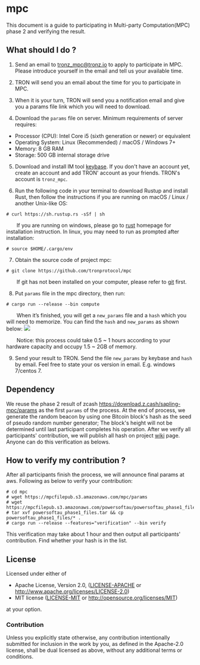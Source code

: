 # mpc

This document is a guide to participating in Multi-party Computation(MPC) phase 2 and verifying the result.

## What should I do ? 

1. Send an email to tronz_mpc@tronz.io to apply to participate in MPC. Please introduce yourself in the email and tell us your available time.

2. TRON will send you an email about the time for you to participate in MPC.

3. When it is your turn, TRON will send you a notification email and give you a params file link which you will need to download.

4. Download the `params` file on server. Minimum requirements of server requires:
  + Processor (CPU): Intel Core i5 (sixth generation or newer) or equivalent
  + Operating System: Linux (Recommended) / macOS / Windows 7+         
  + Memory: 8 GB RAM
  + Storage: 500 GB internal storage drive

5. Download and install IM tool [keybase](https://keybase.io/). If you don't have an account yet, create an account and add TRON' account as your friends. TRON's account is `tronz_mpc`.

6. Run the following code in your terminal to download Rustup and install Rust, then follow the instructions if you are running on macOS / Linux / another Unix-like OS:
```
# curl https://sh.rustup.rs -sSf | sh
```

&emsp;&emsp;If you are running on windows, please go to [rust](https://www.rust-lang.org/learn/get-started) homepage for installation instruction. In linux, you may need to run as prompted after installation:
```
# source $HOME/.cargo/env
```

7. Obtain the source code of project mpc:
```
# git clone https://github.com/tronprotocol/mpc
```
&emsp;&emsp;If git has not been installed on your computer, please refer to [git](https://git-scm.com/downloads) first.

8. Put `params` file in the mpc directory, then run:
```
# cargo run --release --bin compute
```
&emsp;&emsp;When it’s finished, you will get a `new_params` file and a `hash` which you will need to memorize. You can find the `hash` and `new_params` as shown below:
![](https://raw.githubusercontent.com/tronprotocol/documentation-en/master/docs_without_index/internal-test/sapling-output.jpg)

&emsp;&emsp;Notice: this process could take 0.5 ~ 1 hours according to your hardware capacity and occupy 1.5 ~ 2GB of memory.

9. Send your result to TRON. Send the file `new_params` by keybase and `hash` by email. Feel free to state your os version in email. E.g. windows 7/centos 7.

## Dependency
We reuse the phase 2 result of zcash https://download.z.cash/sapling-mpc/params as the first `params` of the process. At the end of process, we generate the random beacon by using one Bitcoin block's hash as the seed of pseudo random number generator; The block's height will not be determined until last participant completes his operation. After we verify all participants' contribution, we will publish all hash on project [wiki](https://github.com/tronprotocol/mpc/wiki) page. Anyone can do this verification as belows.

## How to verify my contribution ?

After all participants finish the process, we will announce final params at aws. Following as below to verify your contribution:
```
# cd mpc
# wget https://mpcfilepub.s3.amazonaws.com/mpc/params
# wget https://mpcfilepub.s3.amazonaws.com/powersoftau/powersoftau_phase1_files.tar
# tar xvf powersoftau_phase1_files.tar && cp powersoftau_phase1_files/* .
# cargo run --release --features="verification" --bin verify
```
This verification may take about 1 hour and then output all participants' contribution. Find whether your hash is in the list.

## License

Licensed under either of

 * Apache License, Version 2.0, ([LICENSE-APACHE](LICENSE-APACHE) or http://www.apache.org/licenses/LICENSE-2.0)
 * MIT license ([LICENSE-MIT](LICENSE-MIT) or http://opensource.org/licenses/MIT)

at your option.

### Contribution

Unless you explicitly state otherwise, any contribution intentionally submitted for inclusion in the work by you, as defined in the Apache-2.0 license, shall be dual licensed as above, without any additional terms or conditions.
